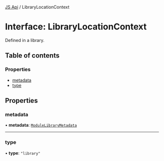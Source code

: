 [JS Api](../index.md) / LibraryLocationContext

# Interface: LibraryLocationContext

Defined in a library.

## Table of contents

### Properties

- [metadata](LibraryLocationContext.md#metadata)
- [type](LibraryLocationContext.md#type)

## Properties

### metadata

• **metadata**: [`ModuleLibraryMetadata`](ModuleLibraryMetadata.md)

___

### type

• **type**: ``"library"``
